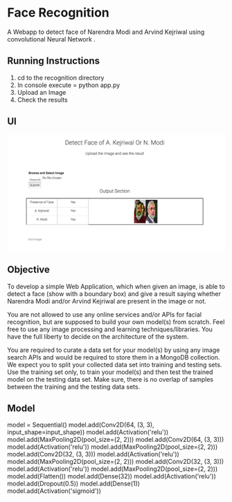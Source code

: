# Face Recognition
A Webapp to detect face of Narendra Modi and Arvind Kejriwal using convolutional Neural Network .

## Running Instructions

1. cd to the recognition directory
2. In console execute = python app.py
3. Upload an Image 
4. Check the results

## UI
![alt text](https://github.com/rishab-sharma/recognition/blob/master/Screen%20Shot%202017-12-19%20at%204.28.07%20PM.png)

## Objective
To develop a simple Web Application, which when given an image, is able to detect a face (show with a boundary box) and give a result saying whether Narendra Modi and/or Arvind Kejriwal are present in the image or not.

You are not allowed to use any online services and/or APIs for facial recognition, but are supposed to build your own model(s) from scratch. Feel free to use any image processing and learning techniques/libraries. You have the full liberty to decide on the architecture of the system.

You are required to curate a data set for your model(s) by using any image search APIs and would be required to store them in a MongoDB collection. We expect you to split your collected data set into training and testing sets. Use the training set only, to train your model(s) and then test the trained model on the testing data set. Make sure, there is no overlap of samples between the training and the testing data sets.

## Model

model = Sequential()
model.add(Conv2D(64, (3, 3), input_shape=input_shape))
model.add(Activation('relu'))
model.add(MaxPooling2D(pool_size=(2, 2)))
model.add(Conv2D(64, (3, 3)))
model.add(Activation('relu'))
model.add(MaxPooling2D(pool_size=(2, 2)))
model.add(Conv2D(32, (3, 3)))
model.add(Activation('relu'))
model.add(MaxPooling2D(pool_size=(2, 2)))
model.add(Conv2D(32, (3, 3)))
model.add(Activation('relu'))
model.add(MaxPooling2D(pool_size=(2, 2)))
model.add(Flatten())
model.add(Dense(32))
model.add(Activation('relu'))
model.add(Dropout(0.5))
model.add(Dense(1))
model.add(Activation('sigmoid'))
